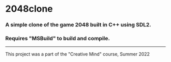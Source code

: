 # 2048clone
### A simple clone of the game 2048 built in C++ using SDL2.
### Requires "MSBuild" to build and compile.
---
This project was a part of the "Creative Mind" course, Summer 2022
